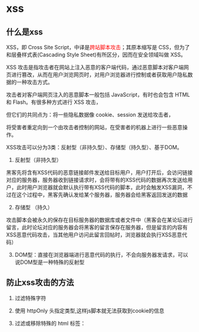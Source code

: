 # xss

## 什么是xss

XSS，即 Cross Site Script，中译是<font color=red>跨站脚本攻击</font>；其原本缩写是 CSS，但为了和层叠样式表(Cascading Style Sheet)有所区分，因而在安全领域叫做 XSS。

XSS 攻击是指攻击者在网站上注入恶意的客户端代码，通过恶意脚本对客户端网页进行篡改，从而在用户浏览网页时，对用户浏览器进行控制或者获取用户隐私数据的一种攻击方式。

攻击者对客户端网页注入的恶意脚本一般包括 JavaScript，有时也会包含 HTML 和 Flash。有很多种方式进行 XSS 攻击，

但它们的共同点为：将一些隐私数据像 cookie、session 发送给攻击者，

将受害者重定向到一个由攻击者控制的网站，在受害者的机器上进行一些恶意操作。

XSS攻击可以分为3类：反射型（非持久型）、存储型（持久型）、基于DOM。

1. 反射型（非持久型）

黑客先将含有XSS代码的恶意链接邮件发送给目标用户，用户打开后，会访问链接对应的服务器，服务器收到链接请求时，会将带有的XSS代码的数据再次发送给用户，此时用户浏览器就会默认执行带有XSS代码的脚本，此时会触发XSS漏洞，不过在这个过程中，黑客先确认发给某个服务器，服务器会给黑客返回发送的数据

2. 存储型 （持久）

攻击脚本会被永久的保存在目标服务器的数据库或者文件中（黑客会在某论坛进行留言，此时论坛对应的服务器会将黑客的留言保存在服务器，但是留言的内容有XSS恶意代码攻击，当其他用户访问此留言回帖时，浏览器就会执行XSS恶意代码）
 
 
3. DOM型：直接在浏览器端进行恶意代码的执行，不会向服务器发请求，可以说DOM型是一种特殊的反射型

## 防止xss攻击的方法

1. 过滤特殊字符

2. 使用 httpOnly 头指定类型,这样js脚本就无法获取到cookie的信息

3. 过滤或移除特殊的 html 标签：<script>、<iframe>等。

4. 过滤 js 事件的标签：onclick、onerror、onfocus等。